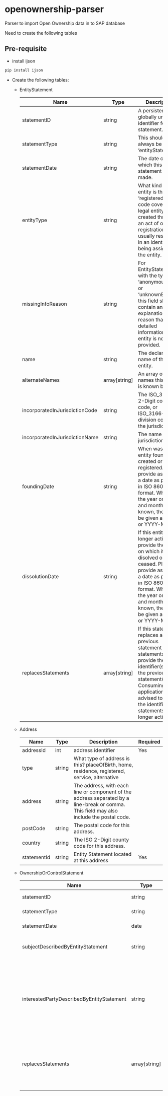 # openownership-parser
Parser to import Open Ownership data in to SAP database

Need to create the following tables


## Pre-requisite
* install ijson
```bash
pip install ijson
```

* Create the following tables:
    * EntityStatement
      
        |Name|Type|Description|Required|
        |---|---|---|---|
        |statementID|string|A persistent globally unique identifier for this statement.||
        |statementType|string|This should always be ‘entityStatement.|Yes|
        |statementDate|string|The date on which this statement was made.||
        |entityType|string|What kind of entity is this? The ‘registeredEntity’ code covers any legal entity created through an act of official registration, usually resulting in an identifier being assigned to the entity.|Yes|
        |missingInfoReason|string|For EntityStatements with the type ‘anonymousEntity’ or ‘unknownEntity’ this field should contain an explanation of the reason that detailed information on the entity is not provided.||
        |name|string|The declared name of this entity.||
        |alternateNames|array[string]|An array of other names this entity is known by.||
        |incorporatedInJurisdictionCode|string|The ISO_3166-2 2-Digit country code, or ISO_3166-2 sub-division code of the jurisdiction||
        |incorporatedInJurisdictionName|string|The name of the jurisdiction||
        |foundingDate|string|When was this entity founded, created or registered. Please provide as precise a date as possible in ISO 8601 format. When only the year or year and month is known, these can be given as YYYY or YYYY-MM.||
        |dissolutionDate|string|If this entity is no longer active, provide the date on which it was disolved or ceased. Please provide as precise a date as possible in ISO 8601 format. When only the year or year and month is known, these can be given as YYYY or YYYY-MM.||
        |replacesStatements|array[string]|If this statement replaces a previous statement or statements, provide the identifier(s) for the previous statement(s) here. Consuming applications are advised to mark the identified statements as no longer active.||
      
    * Address

        |Name|Type|Description|Required|
        |---|---|---|---|
        |addressId|int|address identifier|Yes|
        |type|string|What type of address is this? placeOfBirth, home, residence, registered, service, alternative||
        |address|string|The address, with each line or component of the address separated by a line-break or comma. This field may also include the postal code.||
        |postCode|string|The postal code for this address.||
        |country|string|The ISO 2-Digit county code for this address.||
        |statementId|string|Entity Statement located at this address|Yes|
        
    * OwnershipOrControlStatement

        |Name|Type|Description|Required|
        |---|---|---|---|
        |statementID|string|A persistent globally unique identifier for this statement.|Yes|
        |statementType|string|This should always be set to ownershipOrControlStatement.|Yes|
        |statementDate|date|The date on which this statement was made.||
        |subjectDescribedByEntityStatement|string|Provide the identifier of the statement which describes the entity that the subject of an ownership or control interest.|Yes|
        |interestedPartyDescribedByEntityStatement|string|A reference to a statement describing a registered entity, trust or arrangement that has an ownership or control interest in the subject of this statement. An entityStatement should be used when the direct interests to be described represents known control or ownership by anyone other than a natural person.||
        |replacesStatements|array[string]|If this statement replaces a previous statement or statements, provide the identifier(s) for the previous statement(s) here. Consuming applications are advised to mark the identified statements as no longer active.||
        
